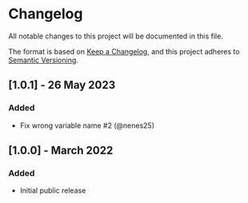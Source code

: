 # Changelog
All notable changes to this project will be documented in this file.

The format is based on [Keep a Changelog](https://keepachangelog.com/en/1.0.0/),
and this project adheres to [Semantic Versioning](https://semver.org/spec/v2.0.0.html).

## [1.0.1] - 26 May 2023
### Added
- Fix wrong variable name #2 (@nenes25)

## [1.0.0] - March 2022
### Added
- Initial public release

